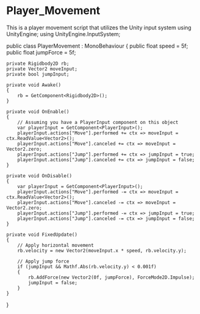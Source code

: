 # Player_Movement
This is a player movement script that utilizes the Unity input system
using UnityEngine;
using UnityEngine.InputSystem;

public class PlayerMovement : MonoBehaviour
{
    public float speed = 5f;
    public float jumpForce = 5f;

    private Rigidbody2D rb;
    private Vector2 moveInput;
    private bool jumpInput;

    private void Awake()
    {
        rb = GetComponent<Rigidbody2D>();
    }

    private void OnEnable()
    {
        // Assuming you have a PlayerInput component on this object
        var playerInput = GetComponent<PlayerInput>();
        playerInput.actions["Move"].performed += ctx => moveInput = ctx.ReadValue<Vector2>();
        playerInput.actions["Move"].canceled += ctx => moveInput = Vector2.zero;
        playerInput.actions["Jump"].performed += ctx => jumpInput = true;
        playerInput.actions["Jump"].canceled += ctx => jumpInput = false;
    }

    private void OnDisable()
    {
        var playerInput = GetComponent<PlayerInput>();
        playerInput.actions["Move"].performed -= ctx => moveInput = ctx.ReadValue<Vector2>();
        playerInput.actions["Move"].canceled -= ctx => moveInput = Vector2.zero;
        playerInput.actions["Jump"].performed -= ctx => jumpInput = true;
        playerInput.actions["Jump"].canceled -= ctx => jumpInput = false;
    }

    private void FixedUpdate()
    {
        // Apply horizontal movement
        rb.velocity = new Vector2(moveInput.x * speed, rb.velocity.y);

        // Apply jump force
        if (jumpInput && Mathf.Abs(rb.velocity.y) < 0.001f)
        {
            rb.AddForce(new Vector2(0f, jumpForce), ForceMode2D.Impulse);
            jumpInput = false;
        }
    }
}
